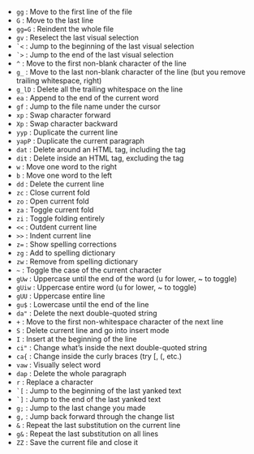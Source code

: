 - `gg`         : Move to the first line of the file
- `G`          : Move to the last line
- `gg=G`       : Reindent the whole file
- `gv`         : Reselect the last visual selection
- `` `< ``     : Jump to the beginning of the last visual selection
- `` `> ``     : Jump to the end of the last visual selection
- `^`          : Move to the first non-blank character of the line
- `g_`         : Move to the last non-blank character of the line (but you remove trailing whitespace, right)
- `g_lD`       : Delete all the trailing whitespace on the line
- `ea`         : Append to the end of the current word
- `gf`         : Jump to the file name under the cursor
- `xp`         : Swap character forward
- `Xp`         : Swap character backward
- `yyp`        : Duplicate the current line
- `yapP`       : Duplicate the current paragraph
- `dat`        : Delete around an HTML tag, including the tag
- `dit`        : Delete inside an HTML tag, excluding the tag
- `w`          : Move one word to the right
- `b`          : Move one word to the left
- `dd`         : Delete the current line
- `zc`         : Close current fold
- `zo`         : Open current fold
- `za`         : Toggle current fold
- `zi`         : Toggle folding entirely
- `<<`         : Outdent current line
- `>>`         : Indent current line
- `z=`         : Show spelling corrections
- `zg`         : Add to spelling dictionary
- `zw`         : Remove from spelling dictionary
- `~`          : Toggle the case of the current character
- `gUw`        : Uppercase until the end of the word (u for lower, ~ to toggle)
- `gUiw`       : Uppercase entire word (u for lower, ~ to toggle)
- `gUU`        : Uppercase entire line
- `gu$`        : Lowercase until the end of the line
- `da"`        : Delete the next double-quoted string
- `+`          : Move to the first non-whitespace character of the next line
- `S`          : Delete current line and go into insert mode
- `I`          : Insert at the beginning of the line
- `ci"`        : Change what’s inside the next double-quoted string
- `ca{`        : Change inside the curly braces (try [, (, etc.)
- `vaw`        : Visually select word
- `dap`        : Delete the whole paragraph
- `r`          : Replace a character
- `` `[ ``     : Jump to the beginning of the last yanked text
- `` `] ``     : Jump to the end of the last yanked text
- `g;`         : Jump to the last change you made
- `g,`         : Jump back forward through the change list
- `&`          : Repeat the last substitution on the current line
- `g&`         : Repeat the last substitution on all lines
- `ZZ`         : Save the current file and close it